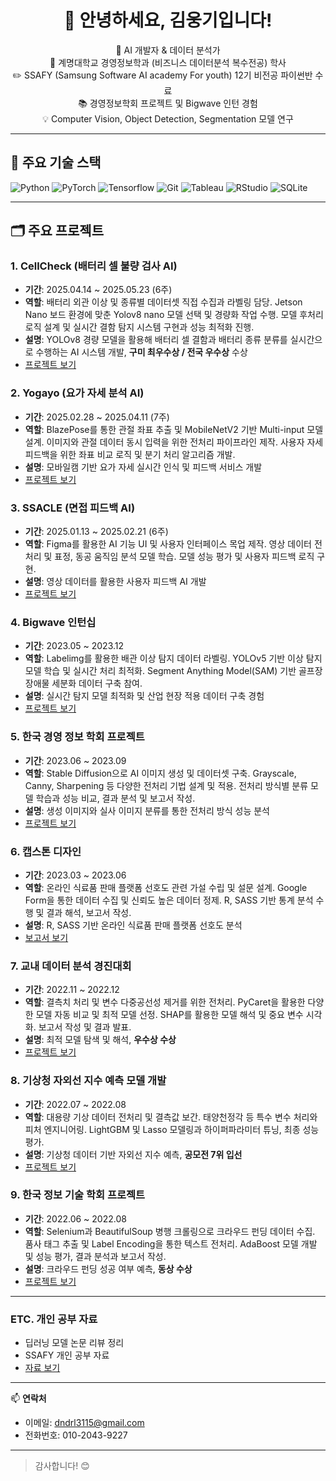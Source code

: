 <h1 align="center">👋 안녕하세요, 김웅기입니다!</h1>
<p align="center">
  🌱 AI 개발자 & 데이터 분석가<br>
  🏫 계명대학교 경영정보학과 (비즈니스 데이터분석 복수전공) 학사<br>
  ✏️ SSAFY (Samsung Software AI academy For youth) 12기 비전공 파이썬반 수료<br>
  📚 경영정보학회 프로젝트 및 Bigwave 인턴 경험<br>
  💡 Computer Vision, Object Detection, Segmentation 모델 연구<br>
</p>

---

## 🔧 주요 기술 스택

![Python](https://img.shields.io/badge/Python-3776AB?logo=python&logoColor=white)
![PyTorch](https://img.shields.io/badge/PyTorch-EE4C2C?logo=pytorch&logoColor=white)
![Tensorflow](https://img.shields.io/badge/Tensorflow-FFBB00?logo=tensorflow&logoColor=black)
![Git](https://img.shields.io/badge/Git-F05032?logo=git&logoColor=white)
![Tableau](https://img.shields.io/badge/Tableau-E97627?logo=Tableau&logoColor=white)
![RStudio](https://img.shields.io/badge/RStudio-75AADB?logo=RStudio&logoColor=white)
![SQLite](https://img.shields.io/badge/SQLite-003B57?logo=sqlite&logoColor=white)

---

## 🗂 주요 프로젝트

### 1. CellCheck (배터리 셀 불량 검사 AI)  
- **기간**: 2025.04.14 ~ 2025.05.23 (6주)  
- **역할**: 배터리 외관 이상 및 종류별 데이터셋 직접 수집과 라벨링 담당. Jetson Nano 보드 환경에 맞춘 Yolov8 nano 모델 선택 및 경량화 작업 수행. 모델 후처리 로직 설계 및 실시간 결함 탐지 시스템 구현과 성능 최적화 진행.
- **설명**: YOLOv8 경량 모델을 활용해 배터리 셀 결함과 배터리 종류 분류를 실시간으로 수행하는 AI 시스템 개발, **구미 최우수상 / 전국 우수상** 수상  
- [프로젝트 보기](https://github.com/wwwoong1/cellcheck)

### 2. Yogayo (요가 자세 분석 AI)  
- **기간**: 2025.02.28 ~ 2025.04.11 (7주)  
- **역할**: BlazePose를 통한 관절 좌표 추출 및 MobileNetV2 기반 Multi-input 모델 설계. 이미지와 관절 데이터 동시 입력을 위한 전처리 파이프라인 제작. 사용자 자세 피드백을 위한 좌표 비교 로직 및 분기 처리 알고리즘 개발.
- **설명**: 모바일캠 기반 요가 자세 실시간 인식 및 피드백 서비스 개발  
- [프로젝트 보기](https://github.com/wwwoong1/yogayo)

### 3. SSACLE (면접 피드백 AI)  
- **기간**: 2025.01.13 ~ 2025.02.21 (6주)  
- **역할**: Figma를 활용한 AI 기능 UI 및 사용자 인터페이스 목업 제작. 영상 데이터 전처리 및 표정, 동공 움직임 분석 모델 학습. 모델 성능 평가 및 사용자 피드백 로직 구현.
- **설명**: 영상 데이터를 활용한 사용자 피드백 AI 개발
- [프로젝트 보기](https://github.com/wwwoong1/SSACLE)

### 4. Bigwave 인턴십  
- **기간**: 2023.05 ~ 2023.12  
- **역할**: Labelimg를 활용한 배관 이상 탐지 데이터 라벨링. YOLOv5 기반 이상 탐지 모델 학습 및 실시간 처리 최적화. Segment Anything Model(SAM) 기반 골프장 장애물 세분화 데이터 구축 참여.
- **설명**: 실시간 탐지 모델 최적화 및 산업 현장 적용 데이터 구축 경험  
- [프로젝트 보기](https://github.com/wwwoong1/bigwave)

### 5. 한국 경영 정보 학회 프로젝트  
- **기간**: 2023.06 ~ 2023.09  
- **역할**: Stable Diffusion으로 AI 이미지 생성 및 데이터셋 구축. Grayscale, Canny, Sharpening 등 다양한 전처리 기법 설계 및 적용. 전처리 방식별 분류 모델 학습과 성능 비교, 결과 분석 및 보고서 작성.
- **설명**: 생성 이미지와 실사 이미지 분류를 통한 전처리 방식 성능 분석  
- [프로젝트 보기](https://github.com/wwwoong1/kmis_2)

### 6. 캡스톤 디자인  
- **기간**: 2023.03 ~ 2023.06  
- **역할**: 온라인 식료품 판매 플랫폼 선호도 관련 가설 수립 및 설문 설계. Google Form을 통한 데이터 수집 및 신뢰도 높은 데이터 정제. R, SASS 기반 통계 분석 수행 및 결과 해석, 보고서 작성.
- **설명**: R, SASS 기반 온라인 식료품 판매 플랫폼 선호도 분석  
- [보고서 보기](https://github.com/wwwoong1/caps)

### 7. 교내 데이터 분석 경진대회  
- **기간**: 2022.11 ~ 2022.12  
- **역할**: 결측치 처리 및 변수 다중공선성 제거를 위한 전처리. PyCaret을 활용한 다양한 모델 자동 비교 및 최적 모델 선정. SHAP를 활용한 모델 해석 및 중요 변수 시각화. 보고서 작성 및 결과 발표.
- **설명**: 최적 모델 탐색 및 해석, **우수상 수상**  
- [프로젝트 보기](https://github.com/wwwoong1/Intra-school-competition)

### 8. 기상청 자외선 지수 예측 모델 개발  
- **기간**: 2022.07 ~ 2022.08  
- **역할**: 대용량 기상 데이터 전처리 및 결측값 보간. 태양천정각 등 특수 변수 처리와 피처 엔지니어링. LightGBM 및 Lasso 모델링과 하이퍼파라미터 튜닝, 최종 성능 평가.
- **설명**: 기상청 데이터 기반 자외선 지수 예측, **공모전 7위 입선**  
- [프로젝트 보기](https://github.com/wwwoong1/Meteorological)

### 9. 한국 정보 기술 학회 프로젝트  
- **기간**: 2022.06 ~ 2022.08  
- **역할**: Selenium과 BeautifulSoup 병행 크롤링으로 크라우드 펀딩 데이터 수집. 품사 태그 추출 및 Label Encoding을 통한 텍스트 전처리. AdaBoost 모델 개발 및 성능 평가, 결과 분석과 보고서 작성.
- **설명**: 크라우드 펀딩 성공 여부 예측, **동상 수상**  
- [프로젝트 보기](https://github.com/wwwoong1/kmis)

---

### ETC. 개인 공부 자료  
- 딥러닝 모델 논문 리뷰 정리  
- SSAFY 개인 공부 자료  
- [자료 보기](https://github.com/wwwoong1/study)  

---

📫 **연락처**  
- 이메일: dndrl3115@gmail.com  
- 전화번호: 010-2043-9227  

---

> 감사합니다! 😊
